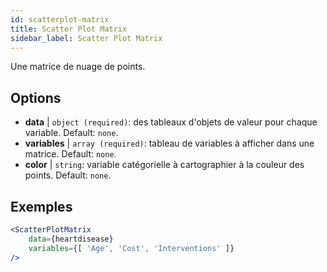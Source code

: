 ```yaml
---
id: scatterplot-matrix
title: Scatter Plot Matrix
sidebar_label: Scatter Plot Matrix
---
```


Une matrice de nuage de points.

## Options

* __data__ | `object (required)`: des tableaux d'objets de valeur pour chaque variable. Default: `none`.
* __variables__ | `array (required)`: tableau de variables à afficher dans une matrice. Default: `none`.
* __color__ | `string`: variable catégorielle à cartographier à la couleur des points. Default: `none`.


## Exemples

```jsx live
<ScatterPlotMatrix
    data={heartdisease} 
    variables={[ 'Age', 'Cost', 'Interventions' ]}
/>
```

